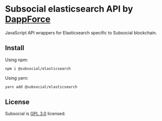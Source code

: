 # Subsocial elasticsearch API by [DappForce](https://github.com/dappforce)

JavaScript API wrappers for Elasticsearch specific to Subsocial blockchain.

## Install

Using npm:

```bash
npm i @subsocial/elasticsearch
```

Using yarn:

```bash
yarn add @subsocial/elasticsearch
```

## License

Subsocial is [GPL 3.0](./LICENSE) licensed.

